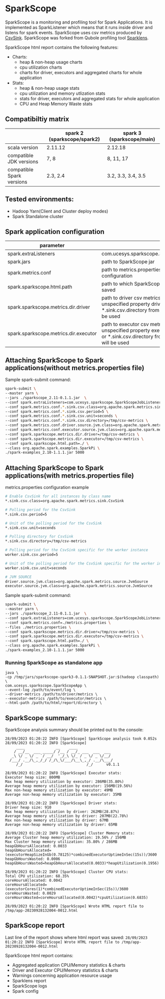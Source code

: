# SparkScope #

SparkScope is a monitoring and profiling tool for Spark Applications. 
It is implemented as SparkListener which means that it runs inside driver and listens for spark events.
SparkScope uses csv metrics produced by [CsvSink](https://github.com/apache/spark/blob/master/core/src/main/scala/org/apache/spark/metrics/sink/CsvSink.scala).
SparkScope was forked from Qubole profiling tool [Sparklens](https://github.com/qubole/sparklens).

SparkScope html report contains the following features:
- Charts:
  - heap & non-heap usage charts
  - cpu utilization charts
  - charts for driver, executors and aggregated charts for whole application
- Stats:
  - heap & non-heap usage stats
  - cpu utilization and memory utlization stats
  - stats for driver, executors and aggregated stats for whole application
  - CPU and Heap Memory Waste stats

## Compatibiltiy matrix

|                           | spark 2 (sparkscope/spark2) | spark 3 (sparkscope/main) |
|---------------------------|---------------------------|-----------------------------|
| scala version             | 2.11.12                   | 2.12.18                     |
| compatible JDK versions   | 7, 8                      | 8, 11, 17                   |
| compatible Spark versions | 2.3, 2.4                  | 3.2, 3.3, 3.4, 3.5          |

## Tested environments:
- Hadoop Yarn(Client and Cluster deploy modes)
- Spark Standalone cluster 



## Spark application configuration

| parameter                               |                                                                                                                                                                   |
|-----------------------------------------|-------------------------------------------------------------------------------------------------------------------------------------------------------------------|
| spark.extraListeners                    | com.ucesys.sparkscope.SparkScopeJobListener                                                                                                                       |
| spark.jars                              | path to SparkScope jar                                                                                                                                            |
| spark.metrics.conf                      | path to metrics.properties with CSV sinks configuration                                                                                                           |
| spark.sparkscope.html.path              | path to which SparkScope html report will be saved                                                                                                                |
| spark.sparkscope.metrics.dir.driver     | path to driver csv metrics relative to driver, if unspecified property driver.sink.csv.directory or *.sink.csv.directory from spark.metrics.conf will be used     |
| spark.sparkscope.metrics.dir.executor   | path to executor csv metrics relative to driver, if unspecified property executor.sink.csv.directory or *.sink.csv.directory from spark.metrics.conf will be used |

## Attaching SparkScope to Spark applications(without metrics.properties file)
Sample spark-submit command:
```bash
spark-submit \
--master yarn \
--jars ./sparkscope_2.11-0.1.1.jar  \
--conf spark.extraListeners=com.ucesys.sparkscope.SparkScopeJobListener \
--conf spark.metrics.conf.*.sink.csv.class=org.apache.spark.metrics.sink.CsvSink \
--conf spark.metrics.conf.*.sink.csv.period=5 \
--conf spark.metrics.conf.*.sink.csv.unit=seconds \
--conf spark.metrics.conf.*.sink.csv.directory=/tmp/csv-metrics \
--conf spark.metrics.conf.driver.source.jvm.class=org.apache.spark.metrics.source.JvmSource \
--conf spark.metrics.conf.executor.source.jvm.class=org.apache.spark.metrics.source.JvmSource \
--conf spark.sparkscope.metrics.dir.driver=/tmp/csv-metrics \
--conf spark.sparkscope.metrics.dir.executor=/tmp/csv-metrics \
--conf spark.sparkscope.html.path=./ \
--class org.apache.spark.examples.SparkPi \
./spark-examples_2.10-1.1.1.jar 5000
```

## Attaching SparkScope to Spark applications(with metrics.properties file)
metrics.properties configuration example
```bash
# Enable CsvSink for all instances by class name
*.sink.csv.class=org.apache.spark.metrics.sink.CsvSink

# Polling period for the CsvSink
*.sink.csv.period=5

# Unit of the polling period for the CsvSink
*.sink.csv.unit=seconds

# Polling directory for CsvSink
*.sink.csv.directory=/tmp/csv-metrics

# Polling period for the CsvSink specific for the worker instance
worker.sink.csv.period=5

# Unit of the polling period for the CsvSink specific for the worker instance
worker.sink.csv.unit=seconds

# JVM SOURCE
driver.source.jvm.class=org.apache.spark.metrics.source.JvmSource
executor.source.jvm.class=org.apache.spark.metrics.source.JvmSource
```

Sample spark-submit command:
```bash
spark-submit \
--master yarn \
--jars ./sparkscope_2.11-0.1.1.jar  \
--conf spark.extraListeners=com.ucesys.sparkscope.SparkScopeJobListener \
--conf spark.metrics.conf=./metrics.properties \
--files ./metrics.properties \
--conf spark.sparkscope.metrics.dir.driver=/tmp/csv-metrics \
--conf spark.sparkscope.metrics.dir.executor=/tmp/csv-metrics \
--conf spark.sparkscope.html.path=./ \
--class org.apache.spark.examples.SparkPi \
./spark-examples_2.10-1.1.1.jar 5000
```

### Running SparkScope as standalone app
```agsl
java \
-cp /tmp/jars/sparkscope-spark3-0.1.1-SNAPSHOT.jar:$(hadoop classpath) \
com.ucesys.sparkscope.SparkScopeApp \
--event-log /path/to/event/log \
--driver-metrics /path/to/driver/metrics \
--executor-metrics /path/to/executor/metrics \
--html-path /path/to/html/report/directory \
```

## SparkScope summary:

SparkScope analysis summary should be printed out to the console:
```
28/09/2023 01:20:22 INFO [SparkScope] SparkScope analysis took 0.052s
28/09/2023 01:20:22 INFO [SparkScope] 
     ____              __    ____
    / __/__  ___ _____/ /__ / __/_ ___  ___  ___
   _\ \/ _ \/ _ `/ __/  '_/_\ \/_ / _ \/ _ \/__/
  /___/ .__/\_,_/_/ /_/\_\/___/\__\_,_/ .__/\___/
     /_/                             /_/      v0.1.1

28/09/2023 01:20:22 INFO [SparkScope] Executor stats:
Executor heap size: 800MB
Max heap memory utilization by executor: 286MB(35.80%)
Average heap memory utilization by executor: 156MB(19.56%)
Max non-heap memory utilization by executor: 49MB
Average non-heap memory utilization by executor: 35MB

28/09/2023 01:20:22 INFO [SparkScope] Driver stats:
Driver heap size: 910
Max heap memory utilization by driver: 262MB(28.87%)
Average heap memory utilization by driver: 207MB(22.78%)
Max non-heap memory utilization by driver: 67MB
Average non-heap memory utilization by driver: 65MB

28/09/2023 01:20:22 INFO [SparkScope] Cluster Memory stats: 
Average Cluster heap memory utilization: 19.56% / 156MB
Max Cluster heap memory utilization: 35.80% / 286MB
heapGbHoursAllocated: 0.0033
heapGbHoursAllocated=(executorHeapSizeInGb(0.78125)*combinedExecutorUptimeInSec(15s))/3600
heapGbHoursWasted: 0.0006
heapGbHoursWasted=heapGbHoursAllocated(0.0033)*heapUtilization(0.1956)

28/09/2023 01:20:22 INFO [SparkScope] Cluster CPU stats: 
Total CPU utilization: 68.35%
coreHoursAllocated: 0.0042
coreHoursAllocated=(executorCores(1)*combinedExecutorUptimeInSec(15s))/3600
coreHoursWasted: 0.0029
coreHoursWasted=coreHoursAllocated(0.0042)*cpuUtilization(0.6835)

28/09/2023 01:20:22 INFO [SparkScope] Wrote HTML report file to /tmp/app-20230928132004-0012.html
```

## SparkScope report
Last line of the report shows where html report was saved:
`28/09/2023 01:20:22 INFO [SparkScope] Wrote HTML report file to /tmp/app-20230928132004-0012.html`

SparkScope html report contains:
- Aggregated application CPU/Memory statistics & charts
- Driver and Executor CPU/Memory statistics & charts
- Warnings concerning application resource usage
- Sparklens report
- SparkScope logs
- Spark config
